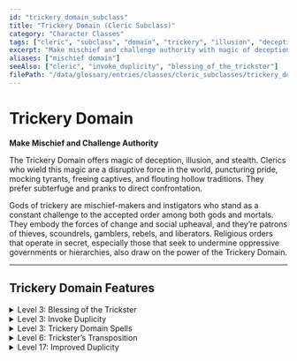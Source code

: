 ```yaml
---
id: "trickery_domain_subclass"
title: "Trickery Domain (Cleric Subclass)"
category: "Character Classes"
tags: ["cleric", "subclass", "domain", "trickery", "illusion", "deception", "stealth"]
excerpt: "Make mischief and challenge authority with magic of deception, illusion, and stealth."
aliases: ["mischief domain"]
seeAlso: ["cleric", "invoke_duplicity", "blessing_of_the_trickster"]
filePath: "/data/glossary/entries/classes/cleric_subclasses/trickery_domain.md"
---
```

# Trickery Domain

**Make Mischief and Challenge Authority**

The Trickery Domain offers magic of deception, illusion, and stealth. Clerics who wield this magic are a disruptive force in the world, puncturing pride, mocking tyrants, freeing captives, and flouting hollow traditions. They prefer subterfuge and pranks to direct confrontation.

Gods of trickery are mischief-makers and instigators who stand as a constant challenge to the accepted order among both gods and mortals. They embody the forces of change and social upheaval, and they’re patrons of thieves, scoundrels, gamblers, rebels, and liberators. Religious orders that operate in secret, especially those that seek to undermine oppressive governments or hierarchies, also draw on the power of the Trickery Domain.

---
## Trickery Domain Features

<details id="trickery-level-3-blessing-of-the-trickster">
  <summary>Level 3: Blessing of the Trickster</summary>
  <div>
    <p>As a <span data-term-id="magic_action" class="glossary-term-link-from-markdown">Magic action</span>, you can choose yourself or a willing creature within 30 feet of yourself to have <span data-term-id="advantage" class="glossary-term-link-from-markdown">Advantage</span> on <span data-term-id="dexterity_stealth" class="glossary-term-link-from-markdown">Dexterity (Stealth)</span> checks. This blessing lasts until you finish a <span data-term-id="long_rest" class="glossary-term-link-from-markdown">Long Rest</span> or you use this feature again.</p>
  </div>
</details>

<details id="trickery-level-3-invoke-duplicity">
  <summary>Level 3: Invoke Duplicity</summary>
  <div>
    <p>As a <span data-term-id="bonus_action" class="glossary-term-link-from-markdown">Bonus Action</span>, you can expend one use of your <span data-term-id="channel_divinity_feature" class="glossary-term-link-from-markdown">Channel Divinity</span> to create a perfect visual illusion of yourself in an unoccupied space you can see within 30 feet of yourself. The illusion is intangible and doesn’t occupy its space. It lasts for 1 minute, but it ends early if you dismiss it (no <span data-term-id="action" class="glossary-term-link-from-markdown">action</span> required) or have the <span data-term-id="incapacitated_condition" class="glossary-term-link-from-markdown">Incapacitated condition</span>. The illusion is animated and mimics your expressions and gestures. While it persists, you gain the following benefits.</p>
    <ul>
      <li><strong>Cast Spells.</strong> You can cast <span data-term-id="spells_chapter" class="glossary-term-link-from-markdown">spells</span> as though you were in the illusion’s space, but you must use your own senses.</li>
      <li><strong>Distract.</strong> When both you and your illusion are within 5 feet of a creature that can see the illusion, you have <span data-term-id="advantage" class="glossary-term-link-from-markdown">Advantage</span> on <span data-term-id="attack_roll" class="glossary-term-link-from-markdown">attack rolls</span> against that creature, given how distracting the illusion is to the target.</li>
      <li><strong>Move.</strong> As a <span data-term-id="bonus_action" class="glossary-term-link-from-markdown">Bonus Action</span>, you can move the illusion up to 30 feet to an unoccupied space you can see that is within 120 feet of yourself.</li>
    </ul>
  </div>
</details>

<details id="trickery-level-3-trickery-domain-spells">
  <summary>Level 3: Trickery Domain Spells</summary>
  <div>
    <p>Your connection to this divine domain ensures you always have certain <span data-term-id="spells_chapter" class="glossary-term-link-from-markdown">spells</span> ready. When you reach a Cleric level specified in the Trickery Domain Spells table, you thereafter always have the listed <span data-term-id="spells_chapter" class="glossary-term-link-from-markdown">spells</span> prepared.</p>
    <h4>Trickery Domain Spells</h4>
    <table>
      <thead>
        <tr>
          <th>Cleric Level</th>
          <th>Prepared Spells</th>
        </tr>
      </thead>
      <tbody>
        <tr>
          <td>3</td>
          <td>Charm Person, Disguise Self, Invisibility, Pass without Trace</td>
        </tr>
        <tr>
          <td>5</td>
          <td>Hypnotic Pattern, Nondetection</td>
        </tr>
        <tr>
          <td>7</td>
          <td>Confusion, Dimension Door</td>
        </tr>
        <tr>
          <td>9</td>
          <td>Dominate Person, Modify Memory</td>
        </tr>
      </tbody>
    </table>
  </div>
</details>

<details id="trickery-level-6-tricksters-transposition">
  <summary>Level 6: Trickster’s Transposition</summary>
  <div>
    <p>Whenever you take the <span data-term-id="bonus_action" class="glossary-term-link-from-markdown">Bonus Action</span> to create or move the illusion of your Invoke Duplicity, you can teleport, swapping places with the illusion.</p>
  </div>
</details>

<details id="trickery-level-17-improved-duplicity">
  <summary>Level 17: Improved Duplicity</summary>
  <div>
    <p>The illusion of your Invoke Duplicity has grown more powerful in the following ways.</p>
    <ul>
      <li><strong>Shared Distraction.</strong> When you and your allies make <span data-term-id="attack_roll" class="glossary-term-link-from-markdown">attack rolls</span> against a creature within 5 feet of the illusion, the <span data-term-id="attack_roll" class="glossary-term-link-from-markdown">attack rolls</span> have <span data-term-id="advantage" class="glossary-term-link-from-markdown">Advantage</span>.</li>
      <li><strong>Healing Illusion.</strong> When the illusion ends, you or a creature of your choice within 5 feet of it regains a number of <span data-term-id="hit_points" class="glossary-term-link-from-markdown">Hit Points</span> equal to your Cleric level.</li>
    </ul>
  </div>
</details>